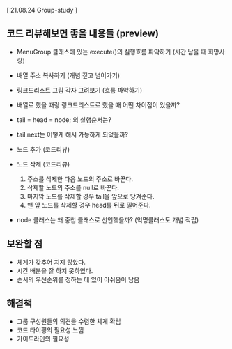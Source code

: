 [ 21.08.24 Group-study ]

## 코드 리뷰해보면 좋을 내용들 (preview)

- MenuGroup 클래스에 있는 execute()의 실행흐름 파악하기 (시간 남을 때 희망사항)

- 배열 주소 복사하기 (개념 짚고 넘어가기)

- 링크드리스트 그림 각자 그려보기 (흐름 파악하기)

- 배열로 했을 때랑 링크드리스트로 했을 때 어떤 차이점이 있을까?

- tail = head = node; 의 실행순서는?

- tail.next는 어떻게 해서 가능하게 되었을까?

- 노드 추가 (코드리뷰)

- 노드 삭제 (코드리뷰)

  1. 주소를 삭제한 다음 노드의 주소로 바꾼다.
  2. 삭제할 노드의 주소를 null로 바꾼다.
  3. 마지막 노드를 삭제할 경우 tail을 앞으로 당겨준다.
  4. 맨 앞 노드를 삭제할 경우 head를 뒤로 밀어준다.

- node 클래스는 왜 중첩 클래스로 선언했을까? (익명클래스도 개념 적립)

## 보완할 점

- 체계가 갖추어 지지 않았다.
- 시간 배분을 잘 하지 못하였다.
- 순서의 우선순위를 정하는 데 있어 아쉬움이 남음

## 해결책

- 그룹 구성원들의 의견을 수렴한 체계 확립
- 코드 타이핑의 필요성 느낌
- 가이드라인의 필요성
